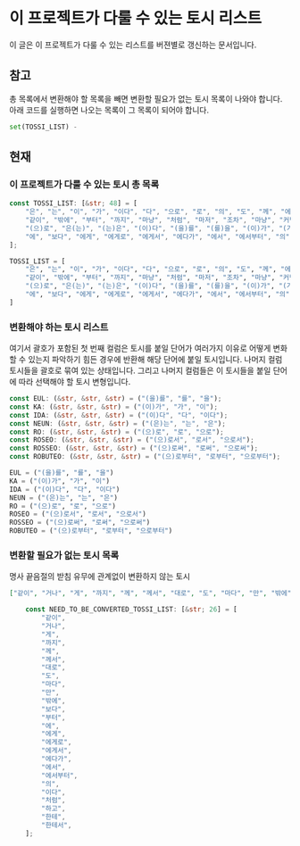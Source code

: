 # 이 프로젝트가 다룰 수 있는 토시 리스트

이 글은 이 프로젝트가 다룰 수 있는 리스트를 버젼별로 갱신하는 문서입니다.

## 참고

총 목록에서 변환해야 할 목록을 빼면 변환할 필요가 없는 토시 목록이 나와야 합니다. 아래 코드를 실행하면 나오는 목록이 그 목록이 되어야 합니다.

```python
set(TOSSI_LIST) - 
```

## 현재

### 이 프로젝트가 다룰 수 있는 토시 총 목록

```rust
const TOSSI_LIST: [&str; 48] = [
    "은", "는", "이", "가", "이다", "다", "으로", "로", "의", "도", "께", "에", "만", "뿐", "보다",
    "같이", "밖에", "부터", "까지", "마냥", "처럼", "마저", "조차", "마냥", "커녕", "을", "를",
    "(으)로", "은(는)", "(는)은", "(이)다", "(을)를", "(를)을", "(이)가", "(가)이", 
    "에", "보다", "에게", "에게로", "에게서", "에다가", "에서", "에서부터", "의", "이다", "처럼", "하고", "한테"
];
```

```python
TOSSI_LIST = [
    "은", "는", "이", "가", "이다", "다", "으로", "로", "의", "도", "께", "에", "만", "뿐", "보다",
    "같이", "밖에", "부터", "까지", "마냥", "처럼", "마저", "조차", "마냥", "커녕", "을", "를",
    "(으)로", "은(는)", "(는)은", "(이)다", "(을)를", "(를)을", "(이)가", "(가)이", 
    "에", "보다", "에게", "에게로", "에게서", "에다가", "에서", "에서부터", "의", "이다", "처럼", "하고", "한테"
]
```

### 변환해야 하는 토시 리스트

여기서 괄호가 포함된 첫 번째 컬럼은 토시를 붙일 단어가 여러가지 이유로 어떻게 변화할 수 있는지 파악하기 힘든 경우에 반환해 해당 단어에 붙일 토시입니다. 나머지 컬럼 토시들을 괄호로 묶여 있는 상태입니다. 그리고 나머지 컬럼들은 이 토시들을 붙일 단어에 따라 선택해야 할 토시 변형입니다.

```rust
const EUL: (&str, &str, &str) = ("(을)를", "를", "을");
const KA: (&str, &str, &str) = ("(이)가", "가", "이");
const IDA: (&str, &str, &str) = ("(이)다", "다", "이다");
const NEUN: (&str, &str, &str) = ("(은)는", "는", "은");
const RO: (&str, &str, &str) = ("(으)로", "로", "으로");
const ROSEO: (&str, &str, &str) = ("(으)로서", "로서", "으로서");
const ROSSEO: (&str, &str, &str) = ("(으)로써", "로써", "으로써");
const ROBUTEO: (&str, &str, &str) = ("(으)로부터", "로부터", "으로부터");
```

```python
EUL = ("(을)를", "를", "을")
KA = ("(이)가", "가", "이")
IDA = ("(이)다", "다", "이다")
NEUN = ("(은)는", "는", "은")
RO = ("(으)로", "로", "으로")
ROSEO = ("(으)로서", "로서", "으로서")
ROSSEO = ("(으)로써", "로써", "으로써")
ROBUTEO = ("(으)로부터", "로부터", "으로부터")
```

### 변환할 필요가 없는 토시 목록

명사 끝음절의 받침 유무에 관계없이 변환하지 않는 토시

```json
["같이", "거나", "게", "까지", "께", "께서", "대로", "도", "마다", "만", "밖에", "보다", "부터", "에", "에게", "에게로", "에게서", "에다가", "에서", "에서부터", "의", "이다", "처럼", "하고", "한테", "한테서"]
```

```rust
    const NEED_TO_BE_CONVERTED_TOSSI_LIST: [&str; 26] = [
        "같이",
        "거나",
        "게",
        "까지",
        "께",
        "께서",
        "대로",
        "도",
        "마다",
        "만",
        "밖에",
        "보다",
        "부터",
        "에",
        "에게",
        "에게로",
        "에게서",
        "에다가",
        "에서",
        "에서부터",
        "의",
        "이다",
        "처럼",
        "하고",
        "한테",
        "한테서",
    ];
```
